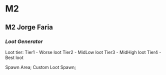 # M2
## **M2 Jorge Faria** 
### ***Loot Generator***

Loot tier:
Tier1 - Worse loot
Tier2 - MidLow loot
Tier3 - MidHigh loot 
Tier4 - Best loot

Spawn Area;
Custom Loot Spawn;
